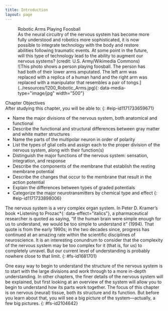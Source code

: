 ```yaml
---
title: Introduction
layout: page
---
```


<?cnx.eoc
  class="summary" title="Chapter Review"?>

<?cnx.eoc
  class="interactive-exercise" title="Interactive Link Questions"?>

<?cnx.eoc
  class="multiple-choice" title="Review Questions" ?>

<?cnx.eoc
  class="free-response" title="Critical Thinking Questions"?>

<?cnx.eoc
  class=&#8221;references&#8221; title=&#8221;References&#8221;?>

<figure id="fig-ch12_00_01" class="splash">
<div data-type="title">
Robotic Arms Playing Foosball
</div>
<figcaption>
As the neural circuitry of the nervous system has become more fully
understood and robotics more sophisticated, it is now possible to
integrate technology with the body and restore abilities following
traumatic events. At some point in the future, will this type of
technology lead to the ability to augment our nervous systems? (credit:
U.S. Army/Wikimedia Commons)
</figcaption>
<span markdown="1" data-type="media" id="fs-id1059371" data-alt="This photo shows a
person playing foosball. The person has had both of their lower arms
amputated. The left arm was replaced with a replica of a human hand and
the right arm was replaced with a manipulator that resembles a pair of
tongs."> ![This photo shows a person playing foosball. The person has
had both of their lower arms amputated. The left arm was replaced with a
replica of a human hand and the right arm was replaced with a
manipulator that resembles a pair of
tongs.](../resources/1200_Robotic_Arms.jpg){:
data-media-type="image/jpg" width="500"} </span>
</figure>
<div data-type="note" id="eip-933" class="chapter-objectives" markdown="1">
<div data-type="title">
Chapter Objectives
</div>
After studying this chapter, you will be able to:
{: #eip-id1171733659671}

* Name the major divisions of the nervous system, both anatomical and
  functional
* Describe the functional and structural differences between gray matter
  and white matter structures
* Name the parts of the multipolar neuron in order of polarity
* List the types of glial cells and assign each to the proper division
  of the nervous system, along with their function(s)
* Distinguish the major functions of the nervous system: sensation,
  integration, and response
* Describe the components of the membrane that establish the resting
  membrane potential
* Describe the changes that occur to the membrane that result in the
  action potential
* Explain the differences between types of graded potentials
* Categorize the major neurotransmitters by chemical type and effect
{: #eip-id1171733898006}

</div>
The nervous system is a very complex organ system. In Peter D. Kramer’s
book *Listening to Prozac*{: data-effect="italics"}, a pharmaceutical
researcher is quoted as saying, “If the human brain were simple enough
for us to understand, we would be too simple to understand it” (1994).
That quote is from the early 1990s; in the two decades since, progress
has continued at an amazing rate within the scientific disciplines of
neuroscience. It is an interesting conundrum to consider that the
complexity of the nervous system may be too complex for it (that is, for
us) to completely unravel. But our current level of understanding is
probably nowhere close to that limit.
{: #fs-id1681701}

One easy way to begin to understand the structure of the nervous system
is to start with the large divisions and work through to a more in-depth
understanding. In other chapters, the finer details of the nervous
system will be explained, but first looking at an overview of the system
will allow you to begin to understand how its parts work together. The
focus of this chapter is on nervous (neural) tissue, both its structure
and its function. But before you learn about that, you will see a big
picture of the system—actually, a few big pictures.
{: #fs-id2104642}




